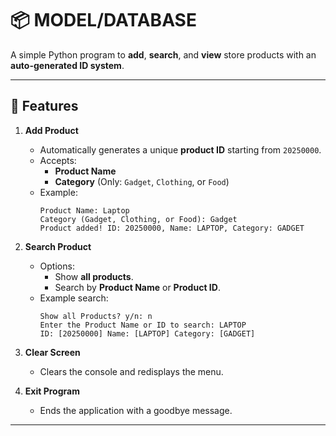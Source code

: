 # 📦 MODEL/DATABASE

A simple Python program to **add**, **search**, and **view** store products with an **auto-generated ID system**.

---

## 📜 Features

1. **Add Product**
   - Automatically generates a unique **product ID** starting from `20250000`.
   - Accepts:
     - **Product Name**
     - **Category** (Only: `Gadget`, `Clothing`, or `Food`)
   - Example:
     ```
     Product Name: Laptop
     Category (Gadget, Clothing, or Food): Gadget
     Product added! ID: 20250000, Name: LAPTOP, Category: GADGET
     ```

2. **Search Product**
   - Options:
     - Show **all products**.
     - Search by **Product Name** or **Product ID**.
   - Example search:
     ```
     Show all Products? y/n: n
     Enter the Product Name or ID to search: LAPTOP
     ID: [20250000] Name: [LAPTOP] Category: [GADGET]
     ```

3. **Clear Screen**
   - Clears the console and redisplays the menu.

4. **Exit Program**
   - Ends the application with a goodbye message.

---

